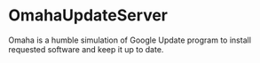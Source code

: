 # OmahaUpdateServer
Omaha is a humble simulation of Google Update program to install requested software and keep it up to date.

